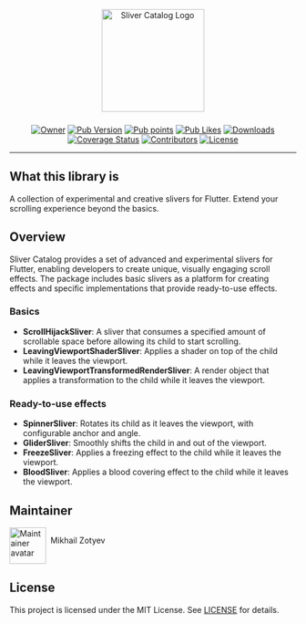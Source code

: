 <p align="center">
    <img src="https://i.ibb.co/rhz9j85/Sliver-Catalog.png" alt="Sliver Catalog Logo" height="180">
</p>

###

<p align="center">
    <a href="https://github.com/MbIXjkee"><img src="https://img.shields.io/badge/Owner-mbixjkee-blueviolet.svg" alt="Owner"></a>
    <a href="https://pub.dev/packages/sliver_catalog"><img src="https://img.shields.io/pub/v/sliver_catalog?logo=dart&logoColor=white" alt="Pub Version"></a>
    <a href="https://pub.dev/packages/sliver_catalog"><img src="https://badgen.net/pub/points/sliver_catalog" alt="Pub points"></a>
    <a href="https://pub.dev/packages/sliver_catalog"><img src="https://badgen.net/pub/likes/sliver_catalog" alt="Pub Likes"></a>
    <a href="https://pub.dev/packages/sliver_catalog"><img src="https://img.shields.io/pub/dm/sliver_catalog" alt="Downloads"></a>
    <a href="https://app.codecov.io/gh/MbIXjkee/sliver_catalog"><img src="https://img.shields.io/codecov/c/github/MbIXjkee/sliver_catalog?flag=sliver_catalog&logo=codecov&logoColor=white" alt="Coverage Status"></a>
    <a href="https://github.com/MbIXjkee/sliver_catalog/graphs/contributors"><img src="https://badgen.net/github/contributors/MbIXjkee/sliver_catalog" alt="Contributors"></a>
    <a href="https://github.com/MbIXjkee/sliver_catalog/blob/main/LICENSE"><img src="https://badgen.net/github/license/MbIXjkee/sliver_catalog" alt="License"></a>
</p>

---

## What this library is

A collection of experimental and creative slivers for Flutter. Extend your scrolling experience beyond the basics.

## Overview

Sliver Catalog provides a set of advanced and experimental slivers for Flutter, enabling developers to create unique, visually engaging scroll effects. The package includes basic slivers as a platform for creating effects and specific implementations that provide ready-to-use effects.

### Basics
- **ScrollHijackSliver**: A sliver that consumes a specified amount of scrollable space before allowing its child to start scrolling.
- **LeavingViewportShaderSliver**: Applies a shader on top of the child while it leaves the viewport.
- **LeavingViewportTransformedRenderSliver**: A render object that applies a transformation to the child while it leaves the viewport.

### Ready-to-use effects
- **SpinnerSliver**: Rotates its child as it leaves the viewport, with configurable anchor and angle.
- **GliderSliver**: Smoothly shifts the child in and out of the viewport.
- **FreezeSliver**: Applies a freezing effect to the child while it leaves the viewport.
- **BloodSliver**: Applies a blood covering effect to the child while it leaves the viewport.

## Maintainer
<a href="https://github.com/MbIXjkee">
    <div style="display: inline-block;">
        <img src="https://i.ibb.co/6Hhpg5L/circle-ava-jedi.png" height="64" width="64" alt="Maintainer avatar">
        <p style="float:right; margin-left: 8px;">Mikhail Zotyev</p>
    </div>
</a>

## License

This project is licensed under the MIT License. See [LICENSE](https://github.com/MbIXjkee/sliver_catalog/blob/main/LICENSE) for details.
